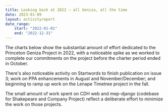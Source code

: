 ```yaml
---
title: Looking back at 2022 — all Geniza, all the time
date: 2023-01-09
layout: activityreport
date_range:
    start: "2022-01-01"
    end: "2022-12-31"
---
```


The charts below show the substantial amount of effort dedicated to the Princeton Geniza Project in 2022, with a noticeable spike as we worked to complete our commitments on the project before the charter period ended in October. 

There's also noticeable activity on Startwords to finish publication on issue 3; work on PPA enhancements in August and November/December; and beginning to ramp up work on the Lenape Timetree project in the fall.

The small amount of work spent on CDH web and mep-django (codebase for Shakepeare and Company Project) reflect a deliberate effort to minimize the work on those projects.
